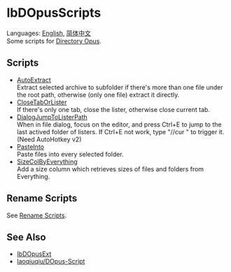 # IbDOpusScripts
Languages: [English](README.md), [简体中文](README.zh-Hans.md)  
Some scripts for [Directory Opus](https://www.gpsoft.com.au/).

## Scripts
* [AutoExtract](AutoExtract.js)  
Extract selected archive to subfolder if there's more than one file under the root path, otherwise (only one file) extract it directly.
* [CloseTabOrLister](CloseTabOrLister.js)  
If there's only one tab, close the lister, otherwise close current tab.
* [DialogJumpToListerPath](DialogJumpToListerPath.ahk)  
When in file dialog, focus on the editor, and press Ctrl+E to jump to the last actived folder of listers. If Ctrl+E not work, type "//cur " to trigger it. (Need AutoHotkey v2)
* [PasteInto](PasteInto.js)  
Paste files into every selected folder.
* [SizeColByEverything](SizeColByEverything/README.zh-Hans.md)  
Add a size column which retrieves sizes of files and folders from Everything.

## Rename Scripts
See [Rename Scripts](Rename%20Scripts/README.md).

## See Also
* [IbDOpusExt](https://github.com/Chaoses-Ib/IbDOpusExt)
* [laoqiuqiu/DOpus-Script](https://github.com/laoqiuqiu/DOpus-Script)